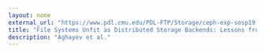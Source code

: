 ```yaml
---
layout: none
external_url: "https://www.pdl.cmu.edu/PDL-FTP/Storage/ceph-exp-sosp19.pdf"
title: "File Systems Unfit as Distributed Storage Backends: Lessons from 10 Years of Ceph Evolution"
description: "Aghayev et al."
---
```

